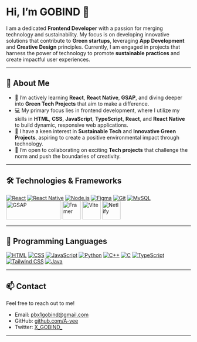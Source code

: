 # Hi, I’m **GOBIND** 👋

I am a dedicated **Frontend Developer** with a passion for merging technology and sustainability. My focus is on developing innovative solutions that contribute to **Green startups**, leveraging **App Development** and **Creative Design** principles. Currently, I am engaged in projects that harness the power of technology to promote **sustainable practices** and create impactful user experiences.

---

## 🚀 About Me

- 🌱 I’m actively learning **React**, **React Native**, **GSAP**, and diving deeper into **Green Tech Projects** that aim to make a difference.
- 💻 My primary focus lies in frontend development, where I utilize my skills in **HTML**, **CSS**, **JavaScript**, **TypeScript**, **React**, and **React Native** to build dynamic, responsive web applications.
- 👀 I have a keen interest in **Sustainable Tech** and **Innovative Green Projects**, aspiring to create a positive environmental impact through technology.
- 💞️ I’m open to collaborating on exciting **Tech projects** that challenge the norm and push the boundaries of creativity.

---

## 🛠️ Technologies & Frameworks

[![React](https://img.icons8.com/office/48/react.png)](https://reactjs.org/)
[![React Native](https://img.icons8.com/ios-filled/50/61DAFB/react-native.png)](https://reactnative.dev/)
[![Node.js](https://img.icons8.com/color/48/000000/nodejs.png)](https://nodejs.org/)
[![Figma](https://img.icons8.com/color/48/000000/figma.png)](https://www.figma.com/)
[![Git](https://img.icons8.com/color/48/000000/git.png)](https://git-scm.com/)
[![MySQL](https://img.icons8.com/color/48/000000/mysql-logo.png)](https://www.mysql.com/)
<img src="https://seeklogo.com/images/G/greensock-gsap-logo-75B48CEF01-seeklogo.com.png" alt="GSAP" width="150" height="50">
<img src="https://cdn.iconscout.com/icon/free/png-512/free-framer-logo-icon-download-in-svg-png-gif-file-formats--technology-social-media-company-vol-3-pack-logos-icons-3030143.png?f=webp&w=256" alt="Framer" width="50" height="50">
<img src="https://vitejs.dev/logo.svg" alt="Vite" width="50" height="50">
<img src="https://www.netlify.com/v3/img/components/logomark.png" alt="Netlify" width="50" height="50">

---

## 💬 Programming Languages

[![HTML](https://img.icons8.com/color/48/000000/html-5--v1.png)](https://developer.mozilla.org/en-US/docs/Web/HTML)
[![CSS](https://img.icons8.com/color/48/000000/css3.png)](https://developer.mozilla.org/en-US/docs/Web/CSS)
[![JavaScript](https://img.icons8.com/color/48/000000/javascript.png)](https://www.javascript.com/)
[![Python](https://img.icons8.com/color/48/000000/python.png)](https://www.python.org/)
[![C++](https://img.icons8.com/color/48/000000/c-plus-plus-logo.png)](https://en.cppreference.com/w/)
[![C](https://img.icons8.com/color/48/000000/c-programming.png)](https://en.wikipedia.org/wiki/C_(programming_language))
[![TypeScript](https://img.icons8.com/color/48/000000/typescript.png)](https://www.typescriptlang.org/)
[![Tailwind CSS](https://img.icons8.com/color/48/000000/tailwindcss.png)](https://tailwindcss.com/)
[![Java](https://img.icons8.com/color/48/000000/java-coffee-cup-logo.png)](https://www.java.com/)


---

## 📫 Contact

Feel free to reach out to me!

- Email: [pbx1gobind@gmail.com](mailto:pbx1gobind@gmail.com)
- GitHub: [github.com/A-vee](https://github.com/A-vee)
- Twitter: [X_GOBIND_](https://x.com/X_GOBIND_)

---
